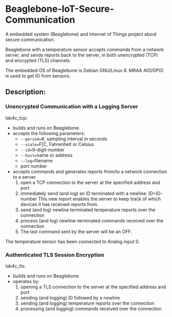 # Beaglebone-IoT-Secure-Communication
A embedded system (Beaglebone) and Internet of Things project about secure communication. 

Beaglebone with a temperature sensor accepts commands from a network server, and sends reports back to the server, in both unencrypted (TCP) and encrypted (TLS) channels.

The embedded OS of Beaglebone is Debian GNU/Linux 8. MRAA AIO/GPIO is used to get IO from sensors.

## Description:
### Unencrypted Communication with a Logging Server
lab4c_tcp:
* builds and runs on Beaglebone.
* accepts the following parameters:
  * `--period=`#, sampling interval in seconds
  * `--scale=`F|C, Fahrenheit or Celsius
  * `--id=`9-digit-number
  * `--host=`name or address
  * `--log=`filename
  * port number
* accepts commands and generates reports from/to a network connection to a server.
  1. open a TCP connection to the server at the specified address and port
  2. immediately send (and log) an ID terminated with a newline: ID=ID-number 
This new report enables the server to keep track of which devices it has received reports from.
  3. send (and log) newline terminated temperature reports over the connection
  4. process (and log) newline-terminated commands received over the connection
  5. The last command sent by the server will be an OFF.

The temperature sensor has been connected to Analog input 0.

### Authenticated TLS Session Encryption
lab4c_tls:
* builds and runs on Beaglebone
* operates by:
  1. opening a TLS connection to the server at the specified address and port
  2. sending (and logging) ID followed by a newline
  3. sending (and logging) temperature reports over the connection
  4. processing (and logging) commands received over the connection

